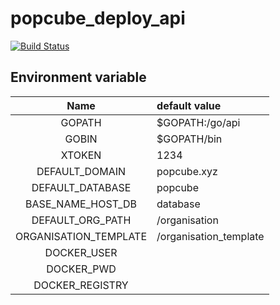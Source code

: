 # popcube_deploy_api

[![Build Status](https://travis-ci.com/cl3m3nt666/popcube_deploy_api.svg?token=pQ5JuFHLtUEwNb123zaH&branch=master)](https://travis-ci.com/cl3m3nt666/popcube_deploy_api)

## Environment variable

| Name | default value |
| :-------: |:------|
| GOPATH | $GOPATH:/go/api |
| GOBIN | $GOPATH/bin |
| XTOKEN | 1234 |
| DEFAULT_DOMAIN | popcube.xyz |
| DEFAULT_DATABASE | popcube |
| BASE_NAME_HOST_DB | database |
| DEFAULT_ORG_PATH | /organisation |
| ORGANISATION_TEMPLATE | /organisation_template |
| DOCKER_USER | |
| DOCKER_PWD | |
| DOCKER_REGISTRY | |
